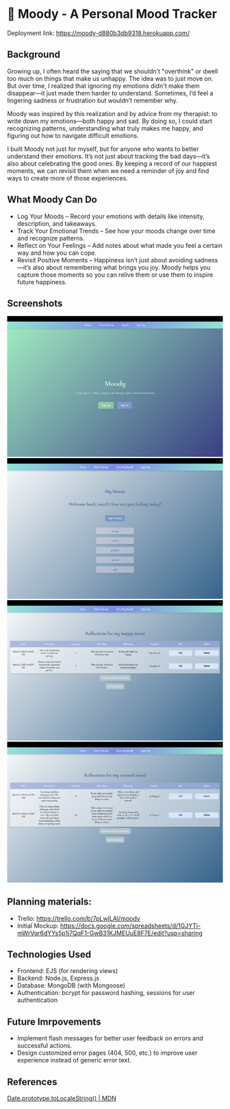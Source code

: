 # 🌙 Moody - A Personal Mood Tracker
Deployment link: https://moody-d880b3db9318.herokuapp.com/

## Background
Growing up, I often heard the saying that we shouldn't "overthink" or dwell too much on things that make us unhappy. The idea was to just move on. But over time, I realized that ignoring my emotions didn't make them disappear—it just made them harder to understand. Sometimes, I’d feel a lingering sadness or frustration but wouldn’t remember why.

Moody was inspired by this realization and by advice from my therapist: to write down my emotions—both happy and sad. By doing so, I could start recognizing patterns, understanding what truly makes me happy, and figuring out how to navigate difficult emotions.

I built Moody not just for myself, but for anyone who wants to better understand their emotions. It’s not just about tracking the bad days—it’s also about celebrating the good ones. By keeping a record of our happiest moments, we can revisit them when we need a reminder of joy and find ways to create more of those experiences.

## What Moody Can Do
- Log Your Moods – Record your emotions with details like intensity, description, and takeaways.
- Track Your Emotional Trends – See how your moods change over time and recognize patterns.
- Reflect on Your Feelings – Add notes about what made you feel a certain way and how you can cope.
- Revisit Positive Moments – Happiness isn’t just about avoiding sadness—it’s also about remembering what brings you joy. Moody helps you capture those moments so you can relive them or use them to inspire future happiness.

## Screenshots
![screenshot of landing page](/assets/images/home.png)
![screenshot of moods index page](/assets/images/moods.png)
![screenshot of example mood (happy) page with associated logs](/assets/images/happy.png)
![screenshot of example mood (stressed) page with associated logs](/assets/images/stressed.png)


## Planning materials: 
- Trello: https://trello.com/b/7pLwILAl/moody
- Initial Mockup: https://docs.google.com/spreadsheets/d/1GJYTi-mWrVqr6dYYs5p1j7QqF1-GwB31KJMEUuE8F7E/edit?usp=sharing


## Technologies Used
- Frontend: EJS (for rendering views)
- Backend: Node.js, Express.js
- Database: MongoDB (with Mongoose)
- Authentication: bcrypt for password hashing, sessions for user authentication

## Future Imrpovements
- Implement flash messages for better user feedback on errors and successful actions.
- Design customized error pages (404, 500, etc.) to improve user experience instead of generic error text.


## References
[Date.prototype.toLocaleString() | MDN](https://developer.mozilla.org/en-US/docs/Web/JavaScript/Reference/Global_Objects/Date/toLocaleString)
